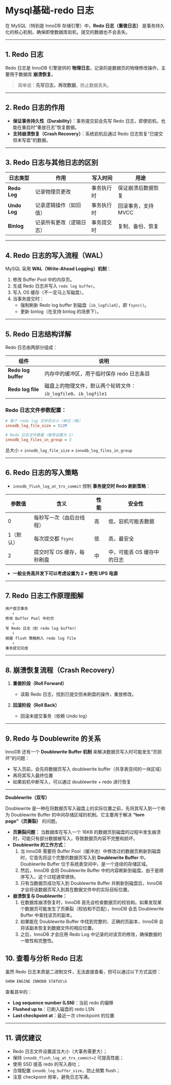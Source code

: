 # Mysql基础-redo 日志

在 MySQL（特别是 InnoDB 存储引擎）中，**Redo 日志（重做日志）** 是事务持久化的核心机制，确保即使数据库宕机，提交的数据也不会丢失。

---

## 1. Redo 日志

Redo 日志是 InnoDB 引擎提供的 **物理日志**，记录的是数据页的物理修改操作，主要用于数据库 **崩溃恢复**。

> 简单说：**先写日志，再改数据**，防止数据丢失。

---

## 2. Redo 日志的作用

- **保证事务持久性（Durability）**：事务提交前会先写 Redo 日志，即使宕机，也能在重启时“重放日志”恢复数据。
- **支持崩溃恢复（Crash Recovery）**：系统宕机后通过 Redo 日志恢复“已提交但未写盘”的数据。

---

## 3. Redo 日志与其他日志的区别

| 日志类型 | 作用 | 写入时间 | 用途 |
|----------|------|----------|------|
| **Redo Log** | 记录物理页更改 | 事务执行时 | 保证崩溃后数据恢复 |
| **Undo Log** | 记录逻辑操作（如旧值） | 事务执行时 | 回滚事务，支持 MVCC |
| **Binlog** | 记录所有更改（逻辑日志） | 事务提交时 | 复制、备份、恢复 |

---

## 4. Redo 日志的写入流程（WAL）

MySQL 采用 **WAL（Write-Ahead Logging）机制**：

1. 修改 Buffer Pool 中的内存页。
2. 生成 Redo 日志并写入 `redo log buffer`。
3. 写入 OS 缓存（不一定马上写磁盘）。
4. 当事务提交时：
    - 强制刷新 Redo log buffer 到磁盘（`ib_logfileX`），即 `fsync()`。
    - 更新 binlog（在支持 binlog 的场景下）。

---

## 5. Redo 日志结构详解

Redo 日志由两部分组成：

| 组件            | 说明 |
|-----------------|------|
| **Redo log buffer** | 内存中的缓冲区，用于临时保存 redo 日志条目 |
| **Redo log file**   | 磁盘上的物理文件，默认两个轮转文件：`ib_logfile0`、`ib_logfile1` |

### Redo 日志文件参数配置：

```ini
# 每个 redo log 文件的大小（单位：MB）
innodb_log_file_size = 512M

# Redo 日志文件数量（推荐设置为 2）
innodb_log_files_in_group = 2
```

总大小 = `innodb_log_file_size` × `innodb_log_files_in_group`

---

## 6. Redo 日志的写入策略

- `innodb_flush_log_at_trx_commit` 控制 **事务提交时 Redo 刷新策略**：

| 参数值 | 含义 | 性能 | 安全性 |
|--------|------|------|--------|
| 0      | 每秒写一次（由后台线程） | 高 | 低，宕机可能丢数据 |
| 1（默认） | 每次提交都 `fsync` | 低 | 高，最安全 |
| 2      | 提交时写 OS 缓存，每秒刷盘 | 中 | 中，可能丢 OS 缓存中的日志 |

- **一般业务高并发下可以考虑设置为 2 + 使用 UPS 电源**

---

## 7. Redo 日志工作原理图解

```
用户提交事务
   ↓
修改 Buffer Pool 中的页
   ↓
写 Redo 日志（到 redo log buffer）
   ↓
根据 flush 策略刷入 redo log file
   ↓
事务提交完成
```

---

## 8. 崩溃恢复流程（Crash Recovery）

1. **重做阶段（Roll Forward）**
    - 读取 Redo 日志，找到已提交但未刷盘的操作，重放修改。

2. **回滚阶段（Roll Back）**
    - 回滚未提交事务（依赖 Undo log）

---

## 9. Redo 与 Doublewrite 的关系

InnoDB 还有一个 **Doublewrite Buffer 机制** 来解决数据页写入时可能发生“页损坏”的问题：

- 写入页前，会先将数据页写入 doublewrite buffer（共享表空间的一块区域）
- 再将其写入最终位置
- 如果宕机中断写入，可以通过 doublewrite + redo 进行恢复

---
**Doublewrite（双写）**

Doublewrite 是一种在将数据页写入磁盘上的实际位置之前，先将其写入到一个称为 Doublewrite Buffer 的中间存储区域的机制。它主要用于解决 **“torn page”（页撕裂）** 的问题。

* **页撕裂问题：** 当数据库在写入一个 16KB 的数据页到磁盘的过程中发生崩溃时，可能只有部分数据被写入，导致数据页内容不完整和损坏。
* **Doublewrite 的工作方式：**
    1.  当 InnoDB 需要将 Buffer Pool（缓冲池）中修改过的数据页刷新到磁盘时，它首先将这个完整的数据页写入到 **Doublewrite Buffer** 中。Doublewrite Buffer 位于系统表空间中，是一个连续的存储区域。
    2.  然后，InnoDB 会将 Doublewrite Buffer 中的内容刷新到磁盘。由于是顺序写入，这个过程通常很快。
    3.  只有当数据页成功写入到 Doublewrite Buffer 并刷新到磁盘后，InnoDB 才会将该数据页写入到其在数据文件中的实际目标位置。
* **崩溃恢复与 Doublewrite：**
    1.  在数据库崩溃恢复时，InnoDB 首先会检查数据页的校验和。如果发现某个数据页可能发生了页撕裂（校验和不匹配），InnoDB 会去 Doublewrite Buffer 中查找该页的副本。
    2.  如果能在 Doublewrite Buffer 中找到完整的、正确的页副本，InnoDB 会将该副本恢复到数据文件的相应位置。
    3.  之后，InnoDB 才会应用 Redo Log 中记录的对该页的修改，确保数据的一致性和完整性。





## 10. 查看与分析 Redo 日志

虽然 Redo 日志本质是二进制文件，无法直接查看，但可以通过以下方式监控：

```sql
SHOW ENGINE INNODB STATUS\G
```

查看其中的：

- **Log sequence number (LSN)**：当前 redo 的偏移
- **Flushed up to**：已刷入磁盘的 redo LSN
- **Last checkpoint at**：最近一次 checkpoint 的位置

---

## 11. 调优建议

- Redo 日志文件设置适当大小（大事务需更大）；
- 保持 `innodb_flush_log_at_trx_commit=2` 可提高性能；
- 使用 SSD 提高 redo 的写入吞吐；
- 合理配置 `innodb_log_buffer_size`，防止频繁 flush；
- 注意 checkpoint 频率，避免日志写满。

